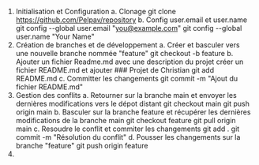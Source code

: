 1. Initialisation et Configuration
    a. Clonage
        git clone https://github.com/Pelpav/repository
    b. Config user.email et user.name
        git config --global user.email "you@example.com"
        git config --global user.name "Your Name"
2. Création de branches et de développement
    a. Créer et basculer vers une nouvelle branche nommée "feature"
        git checkout -b feature
    b. Ajouter  un fichier Readme.md avec une description du projet
        créer un fichier README.md et ajouter ### Projet de Christian
        git add README.md
    c. Committer les changements
        git commit -m "Ajout du fichier README.md"
3. Gestion des conflits
    a. Retourner sur la branche main et envoyer les dernières modifications vers le dépot distant
        git checkout main
        git push origin main
    b. Basculer sur la branche feature et récupérer les dernières modifications de la branche main
        git checkout feature
        git pull origin main
    c. Resoudre le conflit et commiter les changements
        git add .
        git commit -m "Résolution du conflit"
    d. Pousser les changements sur la branche "feature"
        git push origin feature
4. 